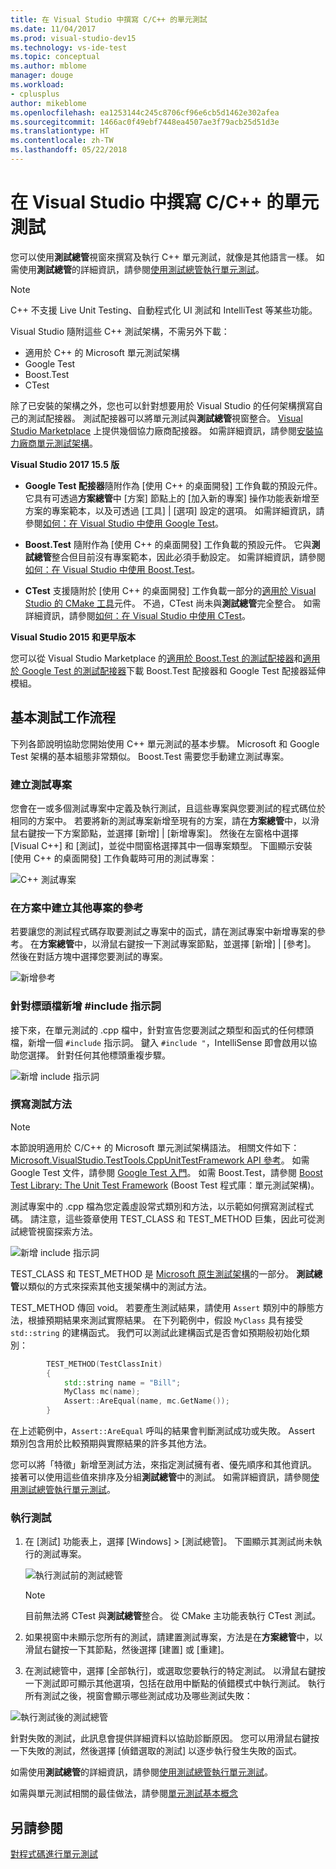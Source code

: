 ```yaml
---
title: 在 Visual Studio 中撰寫 C/C++ 的單元測試
ms.date: 11/04/2017
ms.prod: visual-studio-dev15
ms.technology: vs-ide-test
ms.topic: conceptual
ms.author: mblome
manager: douge
ms.workload:
- cplusplus
author: mikeblome
ms.openlocfilehash: ea1253144c245c8706cf96e6cb5d1462e302afea
ms.sourcegitcommit: 1466ac0f49ebf7448ea4507ae3f79acb25d51d3e
ms.translationtype: HT
ms.contentlocale: zh-TW
ms.lasthandoff: 05/22/2018
---
```

# <a name="write-unit-tests-for-cc-in-visual-studio"></a>在 Visual Studio 中撰寫 C/C++ 的單元測試

您可以使用**測試總管**視窗來撰寫及執行 C++ 單元測試，就像是其他語言一樣。 如需使用**測試總管**的詳細資訊，請參閱[使用測試總管執行單元測試](run-unit-tests-with-test-explorer.md)。

> [!NOTE]
> C++ 不支援 Live Unit Testing、自動程式化 UI 測試和 IntelliTest 等某些功能。

Visual Studio 隨附這些 C++ 測試架構，不需另外下載：

- 適用於 C++ 的 Microsoft 單元測試架構
- Google Test
- Boost.Test
- CTest

除了已安裝的架構之外，您也可以針對想要用於 Visual Studio 的任何架構撰寫自己的測試配接器。 測試配接器可以將單元測試與**測試總管**視窗整合。 [Visual Studio Marketplace](https://marketplace.visualstudio.com) 上提供幾個協力廠商配接器。 如需詳細資訊，請參閱[安裝協力廠商單元測試架構](install-third-party-unit-test-frameworks.md)。

**Visual Studio 2017 15.5 版**

- **Google Test 配接器**隨附作為 [使用 C++ 的桌面開發] 工作負載的預設元件。 它具有可透過**方案總管**中 [方案] 節點上的 [加入新的專案] 操作功能表新增至方案的專案範本，以及可透過 [工具] | [選項] 設定的選項。 如需詳細資訊，請參閱[如何：在 Visual Studio 中使用 Google Test](how-to-use-google-test-for-cpp.md)。

- **Boost.Test** 隨附作為 [使用 C++ 的桌面開發] 工作負載的預設元件。 它與**測試總管**整合但目前沒有專案範本，因此必須手動設定。 如需詳細資訊，請參閱[如何：在 Visual Studio 中使用 Boost.Test](how-to-use-boost-test-for-cpp.md)。

- **CTest** 支援隨附於 [使用 C++ 的桌面開發] 工作負載一部分的[適用於 Visual Studio 的 CMake 工具](/cpp/ide/cmake-tools-for-cpp)元件。 不過，CTest 尚未與**測試總管**完全整合。 如需詳細資訊，請參閱[如何：在 Visual Studio 中使用 CTest](how-to-use-ctest-for-cpp.md)。

**Visual Studio 2015 和更早版本**

您可以從 Visual Studio Marketplace 的[適用於 Boost.Test 的測試配接器](https://marketplace.visualstudio.com/items?itemName=VisualCPPTeam.TestAdapterforBoostTest)和[適用於 Google Test 的測試配接器](https://marketplace.visualstudio.com/items?itemName=VisualCPPTeam.TestAdapterforGoogleTest)下載 Boost.Test 配接器和 Google Test 配接器延伸模組。

## <a name="basic-test-workflow"></a>基本測試工作流程

下列各節說明協助您開始使用 C++ 單元測試的基本步驟。 Microsoft 和 Google Test 架構的基本組態非常類似。 Boost.Test 需要您手動建立測試專案。

### <a name="create-a-test-project"></a>建立測試專案

您會在一或多個測試專案中定義及執行測試，且這些專案與您要測試的程式碼位於相同的方案中。 若要將新的測試專案新增至現有的方案，請在**方案總管**中，以滑鼠右鍵按一下方案節點，並選擇 [新增] | [新增專案]。 然後在左窗格中選擇 [Visual C++] 和 [測試]，並從中間窗格選擇其中一個專案類型。 下圖顯示安裝 [使用 C++ 的桌面開發] 工作負載時可用的測試專案：

![C++ 測試專案](media/cpp-new-test-project.png "C++ 新增測試專案範本")

### <a name="create-references-to-other-projects-in-the-solution"></a>在方案中建立其他專案的參考

若要讓您的測試程式碼存取要測試之專案中的函式，請在測試專案中新增專案的參考。 在**方案總管**中，以滑鼠右鍵按一下測試專案節點，並選擇 [新增] | [參考]。 然後在對話方塊中選擇您要測試的專案。

![新增參考](media/cpp-add-ref-test-project.png "C++ 測試新增要測試之專案的參考")

### <a name="add-include-directives-for-header-files"></a>針對標頭檔新增 #include 指示詞

接下來，在單元測試的 .cpp 檔中，針對宣告您要測試之類型和函式的任何標頭檔，新增一個 `#include` 指示詞。 鍵入 `#include "`，IntelliSense 即會啟用以協助您選擇。 針對任何其他標頭重複步驟。

![新增 include 指示詞](media/cpp-add-includes-test-project.png "C++ 測試針對標頭檔新增 include")

### <a name="write-test-methods"></a>撰寫測試方法

> [!NOTE]
> 本節說明適用於 C/C++ 的 Microsoft 單元測試架構語法。 相關文件如下：[Microsoft.VisualStudio.TestTools.CppUnitTestFramework API 參考](microsoft-visualstudio-testtools-cppunittestframework-api-reference.md)。 如需 Google Test 文件，請參閱 [Google Test 入門](https://github.com/google/googletest/blob/master/googletest/docs/Primer.md)。 如需 Boost.Test，請參閱 [Boost Test Library: The Unit Test Framework](http://www.boost.org/doc/libs/1_46_0/libs/test/doc/html/utf.html) (Boost Test 程式庫：單元測試架構)。

測試專案中的 .cpp 檔為您定義虛設常式類別和方法，以示範如何撰寫測試程式碼。 請注意，這些簽章使用 TEST_CLASS 和 TEST_METHOD 巨集，因此可從測試總管視窗探索方法。

![新增 include 指示詞](media/cpp-write-test-methods.png "C++ 測試針對標頭檔新增 include")

TEST_CLASS 和 TEST_METHOD 是 [Microsoft 原生測試架構](microsoft-visualstudio-testtools-cppunittestframework-api-reference.md)的一部分。 **測試總管**以類似的方式來探索其他支援架構中的測試方法。

TEST_METHOD 傳回 void。 若要產生測試結果，請使用 `Assert` 類別中的靜態方法，根據預期結果來測試實際結果。 在下列範例中，假設 `MyClass` 具有接受 `std::string` 的建構函式。 我們可以測試此建構函式是否會如預期般初始化類別：

```cpp
        TEST_METHOD(TestClassInit)
        {
            std::string name = "Bill";
            MyClass mc(name);
            Assert::AreEqual(name, mc.GetName());
        }
```
在上述範例中，`Assert::AreEqual` 呼叫的結果會判斷測試成功或失敗。 Assert 類別包含用於比較預期與實際結果的許多其他方法。

您可以將「特徵」新增至測試方法，來指定測試擁有者、優先順序和其他資訊。 接著可以使用這些值來排序及分組**測試總管**中的測試。 如需詳細資訊，請參閱[使用測試總管執行單元測試](run-unit-tests-with-test-explorer.md)。

### <a name="run-the-tests"></a>執行測試

1. 在 [測試] 功能表上，選擇 [Windows] > [測試總管]。 下圖顯示其測試尚未執行的測試專案。

   ![執行測試前的測試總管](media/cpp-test-explorer.png "C++ 測試總管 ")

   > [!NOTE]
   > 目前無法將 CTest 與**測試總管**整合。 從 CMake 主功能表執行 CTest 測試。

1. 如果視窗中未顯示您所有的測試，請建置測試專案，方法是在**方案總管**中，以滑鼠右鍵按一下其節點，然後選擇 [建置] 或 [重建]。

1. 在測試總管中，選擇 [全部執行]，或選取您要執行的特定測試。 以滑鼠右鍵按一下測試即可顯示其他選項，包括在啟用中斷點的偵錯模式中執行測試。 執行所有測試之後，視窗會顯示哪些測試成功及哪些測試失敗：

![執行測試後的測試總管](media/cpp-test-explorer-passed.png "執行測試後的 C++ 測試總管")

針對失敗的測試，此訊息會提供詳細資料以協助診斷原因。 您可以用滑鼠右鍵按一下失敗的測試，然後選擇 [偵錯選取的測試] 以逐步執行發生失敗的函式。

如需使用**測試總管**的詳細資訊，請參閱[使用測試總管執行單元測試](run-unit-tests-with-test-explorer.md)。

如需與單元測試相關的最佳做法，請參閱[單元測試基本概念](unit-test-basics.md)

## <a name="see-also"></a>另請參閱

[對程式碼進行單元測試](unit-test-your-code.md)
